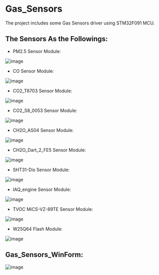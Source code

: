 # Gas_Sensors
The project includes  some Gas Sensors driver using STM32F091 MCU.
## The Sensors As the Followings:
* PM2.5 Sensor Module:

![image](https://github.com/hbzjt2012/Gas_Sensors/raw/master/Images/PM25.jpg)

* CO Sensor Module:

![image](https://github.com/hbzjt2012/Gas_Sensors/raw/master/Images/CO.jpg)

* CO2_T6703 Sensor Module:

![image](https://github.com/hbzjt2012/Gas_Sensors/raw/master/Images/CO2_T6703.png)

* CO2_S8_0053 Sensor Module:

![image](https://github.com/hbzjt2012/Gas_Sensors/raw/master/Images/CO2_S8_0053.jpg)

* CH2O_AS04 Sensor Module:

![image](https://github.com/hbzjt2012/Gas_Sensors/raw/master/Images/CH2O_AS04.jpg)

* CH2O_Dart_2_FE5 Sensor Module:

![image](https://github.com/hbzjt2012/Gas_Sensors/raw/master/Images/CH2O_Dart_2_FE5.jpg)

* SHT31-Dis Sensor Module:

![image](https://github.com/hbzjt2012/Gas_Sensors/raw/master/Images/SHT31-Dis.jpg)

* IAQ_engine Sensor Module:

![image](https://github.com/hbzjt2012/Gas_Sensors/raw/master/Images/IAQ_engine.jpg)

* TVOC MiCS-VZ-89TE Sensor Module:

![image](https://github.com/hbzjt2012/Gas_Sensors/raw/master/Images/MICS-VZ-89TE.jpg)

* W25Q64 Flash Module:

![image](https://github.com/hbzjt2012/Gas_Sensors/raw/master/Images/W25Q64.jpg)

## Gas_Sensors_WinForm:

![image](https://github.com/hbzjt2012/Gas_Sensors/raw/master/Images/Gas_Sensors_WinForm.jpg)
